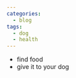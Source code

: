 ```yaml
---
categories:
  - blog
tags:
  - dog
  - health
---
```


- find food
- give it to your dog


[jekyll-docs]: https://jekyllrb.com/docs/home
[jekyll-gh]:   https://github.com/jekyll/jekyll
[jekyll-talk]: https://talk.jekyllrb.com/
